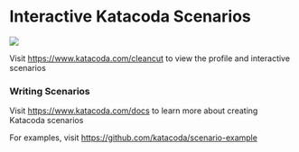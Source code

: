 # Interactive Katacoda Scenarios

[![](http://shields.katacoda.com/katacoda/cleancut/count.svg)](https://www.katacoda.com/cleancut "Get your profile on Katacoda.com")

Visit https://www.katacoda.com/cleancut to view the profile and interactive scenarios

### Writing Scenarios
Visit https://www.katacoda.com/docs to learn more about creating Katacoda scenarios

For examples, visit https://github.com/katacoda/scenario-example
